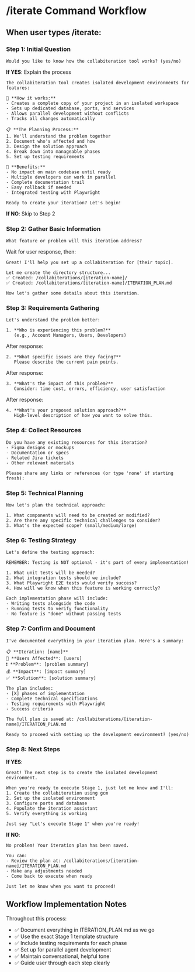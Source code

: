 # /iterate Command Workflow

## When user types /iterate:

### Step 1: Initial Question
```
Would you like to know how the collabiteration tool works? (yes/no)
```

**If YES**: Explain the process
```
The collabiteration tool creates isolated development environments for features:

🔄 **How it works:**
- Creates a complete copy of your project in an isolated workspace
- Sets up dedicated database, ports, and services
- Allows parallel development without conflicts
- Tracks all changes automatically

📋 **The Planning Process:**
1. We'll understand the problem together
2. Document who's affected and how
3. Design the solution approach
4. Break down into manageable phases
5. Set up testing requirements

🚀 **Benefits:**
- No impact on main codebase until ready
- Multiple developers can work in parallel
- Complete documentation trail
- Easy rollback if needed
- Integrated testing with Playwright

Ready to create your iteration? Let's begin!
```

**If NO**: Skip to Step 2

### Step 2: Gather Basic Information
```
What feature or problem will this iteration address?
```

Wait for user response, then:
```
Great! I'll help you set up a collabiteration for [their topic].

Let me create the directory structure...
✅ Created: /collabiterations/[iteration-name]/
✅ Created: /collabiterations/[iteration-name]/ITERATION_PLAN.md

Now let's gather some details about this iteration.
```

### Step 3: Requirements Gathering

```
Let's understand the problem better:

1. **Who is experiencing this problem?** 
   (e.g., Account Managers, Users, Developers)
```

After response:
```
2. **What specific issues are they facing?**
   Please describe the current pain points.
```

After response:
```
3. **What's the impact of this problem?**
   Consider: time cost, errors, efficiency, user satisfaction
```

After response:
```
4. **What's your proposed solution approach?**
   High-level description of how you want to solve this.
```

### Step 4: Collect Resources
```
Do you have any existing resources for this iteration?
- Figma designs or mockups
- Documentation or specs
- Related Jira tickets
- Other relevant materials

Please share any links or references (or type 'none' if starting fresh):
```

### Step 5: Technical Planning
```
Now let's plan the technical approach:

1. What components will need to be created or modified?
2. Are there any specific technical challenges to consider?
3. What's the expected scope? (small/medium/large)
```

### Step 6: Testing Strategy
```
Let's define the testing approach:

REMEMBER: Testing is NOT optional - it's part of every implementation!

1. What unit tests will be needed?
2. What integration tests should we include?
3. What Playwright E2E tests would verify success?
4. How will we know when this feature is working correctly?

Each implementation phase will include:
- Writing tests alongside the code
- Running tests to verify functionality
- No feature is "done" without passing tests
```

### Step 7: Confirm and Document
```
I've documented everything in your iteration plan. Here's a summary:

📋 **Iteration: [name]**
👥 **Users Affected**: [users]
❗ **Problem**: [problem summary]
💰 **Impact**: [impact summary]
✅ **Solution**: [solution summary]

The plan includes:
- [X] phases of implementation
- Complete technical specifications
- Testing requirements with Playwright
- Success criteria

The full plan is saved at: /collabiterations/[iteration-name]/ITERATION_PLAN.md

Ready to proceed with setting up the development environment? (yes/no)
```

### Step 8: Next Steps
**If YES**:
```
Great! The next step is to create the isolated development environment.

When you're ready to execute Stage 1, just let me know and I'll:
1. Create the collabiteration using gcm
2. Set up the isolated environment
3. Configure ports and database
4. Populate the iteration assistant
5. Verify everything is working

Just say "Let's execute Stage 1" when you're ready!
```

**If NO**:
```
No problem! Your iteration plan has been saved.

You can:
- Review the plan at: /collabiterations/[iteration-name]/ITERATION_PLAN.md
- Make any adjustments needed
- Come back to execute when ready

Just let me know when you want to proceed!
```

## Workflow Implementation Notes

Throughout this process:
- ✅ Document everything in ITERATION_PLAN.md as we go
- ✅ Use the exact Stage 1 template structure
- ✅ Include testing requirements for each phase
- ✅ Set up for parallel agent development
- ✅ Maintain conversational, helpful tone
- ✅ Guide user through each step clearly